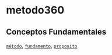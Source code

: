 # metodo360

## Conceptos Fundamentales

[`método`](../glossary.md#método), [`fundamento`](../glossary.md#fundamento), [`proposito`](../glossary.md#propósito)

